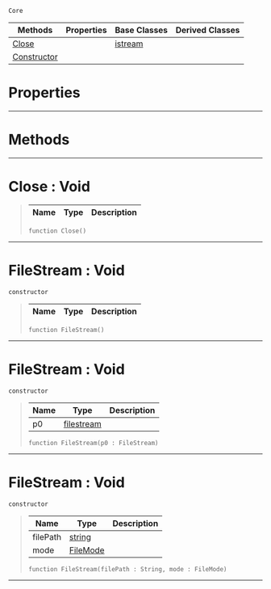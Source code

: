  `Core`

|Methods|Properties|Base Classes|Derived Classes|
|---|---|---|---|
|[ Close](https://github.com/zeroengineteam/ZeroDocs/blob/master/code_reference/zilch_base_types/filestream.markdown#close-void)| |[istream](https://github.com/zeroengineteam/ZeroDocs/blob/master/code_reference/zilch_base_types/istream.markdown)| |
|[ Constructor](https://github.com/zeroengineteam/ZeroDocs/blob/master/code_reference/zilch_base_types/filestream.markdown#filestream-void)| | | |


 #  Properties


---  
 #  Methods


---  
 #  Close : Void

> 
> |Name|Type|Description|
> |---|---|---|
> ``` lang=cpp, name=Zilch
> function Close()
> ``` 


---  
 #  FileStream : Void

 `constructor`

> 
> |Name|Type|Description|
> |---|---|---|
> ``` lang=cpp, name=Zilch
> function FileStream()
> ``` 


---  
 #  FileStream : Void

 `constructor`

> 
> |Name|Type|Description|
> |---|---|---|
> |p0|[filestream](https://github.com/zeroengineteam/ZeroDocs/blob/master/code_reference/zilch_base_types/filestream.markdown)| |
> ``` lang=cpp, name=Zilch
> function FileStream(p0 : FileStream)
> ``` 


---  
 #  FileStream : Void

 `constructor`

> 
> |Name|Type|Description|
> |---|---|---|
> |filePath|[string](https://github.com/zeroengineteam/ZeroDocs/blob/master/code_reference/zilch_base_types/string.markdown)| |
> |mode|[FileMode](https://github.com/zeroengineteam/ZeroDocs/blob/master/code_reference/flags_reference.markdown#filemode)| |
> ``` lang=cpp, name=Zilch
> function FileStream(filePath : String, mode : FileMode)
> ``` 


---  
 

 